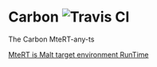 # Carbon ![Travis CI](https://travis-ci.com/maltlang/Carbon.svg?branch=master)

The Carbon MteRT-any-ts

[MteRT is Malt target environment RunTime](https://github.com/maltlang/MteRT-Standard)
